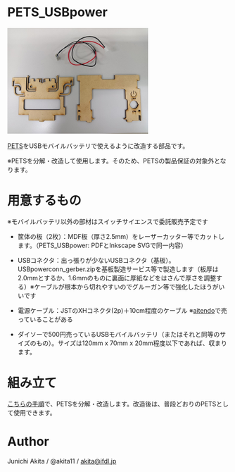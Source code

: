 # PETS_USBpower

<img src="https://github.com/akita11/PETS_USBpower/blob/master/PETS_USBpower_parts.jpg" width="320px">

[PETS](https://4ok.jp/pets/)をUSBモバイルバッテリで使えるように改造する部品です。

※PETSを分解・改造して使用します。そのため、PETSの製品保証の対象外となります。


# 用意するもの

※モバイルバッテリ以外の部材はスイッチサイエンスで委託販売予定です

* 筐体の板（2枚）：MDF板（厚さ2.5mm）をレーザーカッター等でカットします。（PETS_USBpower: PDFとInkscape SVGで同一内容）

* USBコネクタ：出っ張りが少ないUSBコネクタ（基板）。USBpowerconn_gerber.zipを基板製造サービス等で製造します（板厚は2.0mmとするか、1.6mmのものに裏面に厚紙などをはさんで厚さを調整する）※ケーブルが根本から切れやすいのでグルーガン等で強化したほうがいいです

* 電源ケーブル：JSTのXHコネクタ(2p)＋10cm程度のケーブル ※[aitendo](http://www.aitendo.com)で売っていることがある

* ダイソーで500円売っているUSBモバイルバッテリ（またはそれと同等のサイズのもの）。サイズは120mm x 70mm x 20mm程度以下であれば、収まります。


# 組み立て

[こちらの手順](https://github.com/akita11/PETS_USBpower/blob/master/instruction/README.md)で、PETSを分解・改造します。改造後は、普段どおりのPETSとして使用できます。


# Author

Junichi Akita / @akita11 / akita@ifdl.jp

